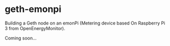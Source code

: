 # geth-emonpi
Building a Geth node on an emonPi (Metering device based On Raspberry Pi 3 from OpenEnergyMonitor). 


Coming soon...
